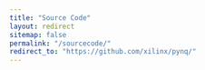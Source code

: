 ```yaml
---
title: "Source Code"
layout: redirect
sitemap: false
permalink: "/sourcecode/"
redirect_to: "https://github.com/xilinx/pynq/"
---
```



